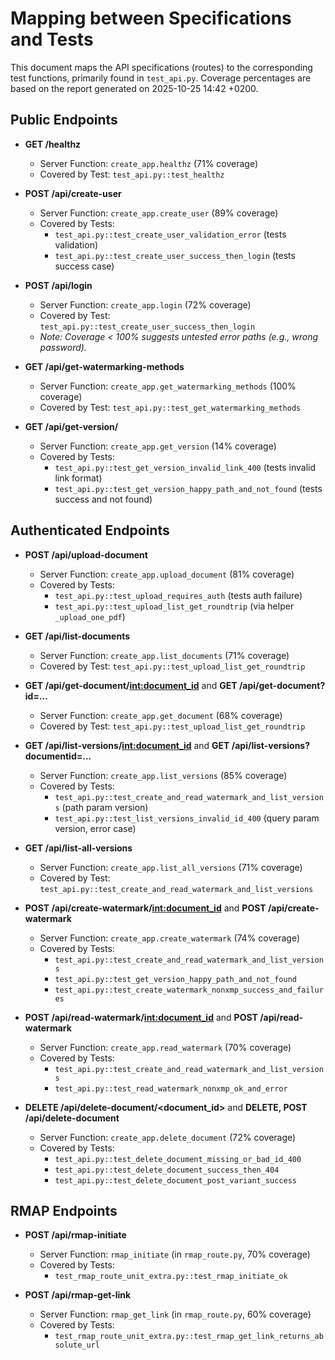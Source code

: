 # Mapping between Specifications and Tests

This document maps the API specifications (routes) to the corresponding test functions, primarily found in `test_api.py`. Coverage percentages are based on the report generated on 2025-10-25 14:42 +0200.

## Public Endpoints

* **GET /healthz**
    * Server Function: `create_app.healthz` (71% coverage)
    * Covered by Test: `test_api.py::test_healthz`

* **POST /api/create-user**
    * Server Function: `create_app.create_user` (89% coverage)
    * Covered by Tests:
        * `test_api.py::test_create_user_validation_error` (tests validation)
        * `test_api.py::test_create_user_success_then_login` (tests success case)

* **POST /api/login**
    * Server Function: `create_app.login` (72% coverage)
    * Covered by Test: `test_api.py::test_create_user_success_then_login`
    * *Note: Coverage < 100% suggests untested error paths (e.g., wrong password).*

* **GET /api/get-watermarking-methods**
    * Server Function: `create_app.get_watermarking_methods` (100% coverage)
    * Covered by Test: `test_api.py::test_get_watermarking_methods`

* **GET /api/get-version/<link>**
    * Server Function: `create_app.get_version` (14% coverage)
    * Covered by Tests:
        * `test_api.py::test_get_version_invalid_link_400` (tests invalid link format)
        * `test_api.py::test_get_version_happy_path_and_not_found` (tests success and not found)

## Authenticated Endpoints

* **POST /api/upload-document**
    * Server Function: `create_app.upload_document` (81% coverage)
    * Covered by Tests:
        * `test_api.py::test_upload_requires_auth` (tests auth failure)
        * `test_api.py::test_upload_list_get_roundtrip` (via helper `_upload_one_pdf`)

* **GET /api/list-documents**
    * Server Function: `create_app.list_documents` (71% coverage)
    * Covered by Test: `test_api.py::test_upload_list_get_roundtrip`

* **GET /api/get-document/<int:document_id>** and **GET /api/get-document?id=...**
    * Server Function: `create_app.get_document` (68% coverage)
    * Covered by Test: `test_api.py::test_upload_list_get_roundtrip`

* **GET /api/list-versions/<int:document_id>** and **GET /api/list-versions?documentid=...**
    * Server Function: `create_app.list_versions` (85% coverage)
    * Covered by Tests:
        * `test_api.py::test_create_and_read_watermark_and_list_versions` (path param version)
        * `test_api.py::test_list_versions_invalid_id_400` (query param version, error case)

* **GET /api/list-all-versions**
    * Server Function: `create_app.list_all_versions` (71% coverage)
    * Covered by Test: `test_api.py::test_create_and_read_watermark_and_list_versions`

* **POST /api/create-watermark/<int:document_id>** and **POST /api/create-watermark**
    * Server Function: `create_app.create_watermark` (74% coverage)
    * Covered by Tests:
        * `test_api.py::test_create_and_read_watermark_and_list_versions` 
        * `test_api.py::test_get_version_happy_path_and_not_found` 
        * `test_api.py::test_create_watermark_nonxmp_success_and_failures` 

* **POST /api/read-watermark/<int:document_id>** and **POST /api/read-watermark**
    * Server Function: `create_app.read_watermark` (70% coverage)
    * Covered by Tests:
        * `test_api.py::test_create_and_read_watermark_and_list_versions` 
        * `test_api.py::test_read_watermark_nonxmp_ok_and_error` 

* **DELETE /api/delete-document/<document_id>** and **DELETE, POST /api/delete-document**
    * Server Function: `create_app.delete_document` (72% coverage)
    * Covered by Tests:
        * `test_api.py::test_delete_document_missing_or_bad_id_400` 
        * `test_api.py::test_delete_document_success_then_404` 
        * `test_api.py::test_delete_document_post_variant_success` 

## RMAP Endpoints

* **POST /api/rmap-initiate**
    * Server Function: `rmap_initiate` (in `rmap_route.py`, 70% coverage)
    * Covered by Tests:
        * `test_rmap_route_unit_extra.py::test_rmap_initiate_ok`
        
* **POST /api/rmap-get-link**
    * Server Function: `rmap_get_link` (in `rmap_route.py`, 60% coverage)
    * Covered by Tests:
        * `test_rmap_route_unit_extra.py::test_rmap_get_link_returns_absolute_url`
